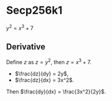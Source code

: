 # Secp256k1

$y^2 = x^3 + 7$

## Derivative

Define $z$ as $z = y^2$, then $z = x^3 + 7$.

- $\frac{dz}{dy} = 2y$,
- $\frac{dz}{dx} = 3x^2$.

Then $\frac{dy}{dx} = \frac{3x^2}{2y}$.
